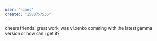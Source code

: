 ```yaml
---
user: "rqnet"
created: "1588757536"
---
```


cheers friends! great work. was vl.xenko comming with the latest gamma version or how can i get it?
